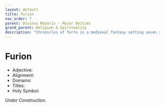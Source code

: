 ```yaml
---
layout: default
title: Furion
nav_order: 7
parent: Divinus Maioris - Major Deities
grand_parent: Religion & Spirituality
description: "Chronicles of Terre is a medieval fantasy setting seven years in the writing, currently for dungeons & dragons 5th edition."
---
```


# Furion

- Adjective: 
- Alignment: 
- Domains: 
- Titles: 
- Holy Symbol: 

*Under Construction.*